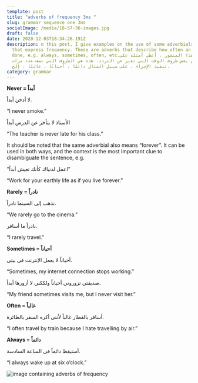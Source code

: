 ```yaml
---
template: post
title: "adverbs of frequency 3ms "
slug: grammar sequence one 3ms
socialImage: /media/18-57-36-images.jpg
draft: false
date: 2020-12-03T18:34:26.191Z
description: n this post, I give examples on the use of some adverbials of time
  that express frequency. These are adverbs that describe how often an action is
  done, e.g. always, sometimes, often, etc.في هذا المنشور ، أعطي أمثلة على
  استخدام بعض ظروف الوقت التي تعبر عن التردد. هذه هي الظروف التي تصف عدد مرات
  تنفيذ الإجراء ، على سبيل المثال دائمًا ، أحيانًا ، غالبًا ، إلخ.
category: grammar
---
```







**Never = أبداً**

لا أدخن أبداً.

“I never smoke.”

الأستاذ لا يتأخر عن الدرس أبداً

“The teacher is never late for his class.”

It should be noted that the same adverbial also means “forever”. It can be used in both ways, and the context is the most important clue to disambiguate the sentence, e.g.

“اعمل لدنياك كأنك تعيش أبداً”

“Work for your earthly life as if you live forever.”

**Rarely = نادراً**

نذهب إلى السينما نادراً.

“We rarely go to the cinema.”

نادراً ما أسافر.

“I rarely travel.”

**Sometimes = أحياناً**

أحياناً لا يعمل الإنترنت في بيتي.

“Sometimes, my internet connection stops working.”

صديقتي تزوروني أحياناً ولككني لا أزورها أبداً.

“My friend sometimes visits me, but I never visit her.”

**Often = غالباً**

أسافر بالقطار غالباً لأنني أكره السفر بالطائرة.

“I often travel by train because I hate travelling by air.”

**Always = دائماً**

أستيقظ دائماً في الساعة السادسة.

“I always wake up at six o’clock.”

![image containing adverbs of frequency ](/media/18-57-36-images.jpg "adverbs of frequency ")